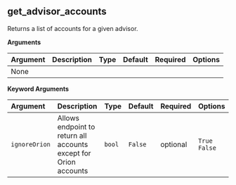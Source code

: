 
## **get_advisor_accounts**

Returns a list of accounts for a given advisor.

**Arguments**

| Argument   | Description                      | Type   | Default   | Required   | Options                       |
|:-----------|:---------------------------------|:-------|:----------|:-----------|:------------------------------|
| None                                               

**Keyword Arguments**

| Argument   | Description                      | Type   | Default   | Required   | Options                       |
|:-----------|:---------------------------------|:-------|:----------|:-----------|:------------------------------|
| `ignoreOrion` | Allows endpoint to return all accounts except for Orion accounts | `bool` | `False` | optional | `True`<br>`False` |